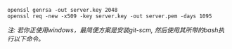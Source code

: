 ```
openssl genrsa -out server.key 2048
openssl req -new -x509 -key server.key -out server.pem -days 1095
```
_注: 若你正使用windows，最简便方案是安装git-scm, 然后使用其所带的bash执行以下命令。_
